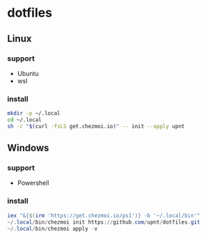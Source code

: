# dotfiles
## Linux
### support
- Ubuntu
- wsl
### install
```bash
mkdir -p ~/.local
cd ~/.local
sh -c "$(curl -fsLS get.chezmoi.io)" -- init --apply upnt
```

## Windows
### support
- Powershell
### install
```powershell
iex "&{$(irm 'https://get.chezmoi.io/ps1')} -b '~/.local/bin'"
~/.local/bin/chezmoi init https://github.com/upnt/dotfiles.git
~/.local/bin/chezmoi apply -v
```
